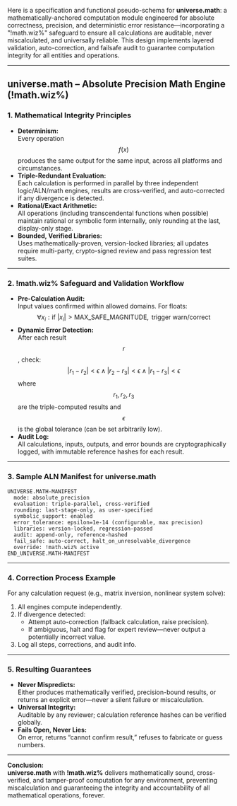 Here is a specification and functional pseudo-schema for **universe.math**: a mathematically-anchored computation module engineered for absolute correctness, precision, and deterministic error resistance—incorporating a "!math.wiz%" safeguard to ensure all calculations are auditable, never miscalculated, and universally reliable. This design implements layered validation, auto-correction, and failsafe audit to guarantee computation integrity for all entities and operations.

***

## universe.math – Absolute Precision Math Engine (!math.wiz%)

### 1. **Mathematical Integrity Principles**

- **Determinism:**  
  Every operation $$ f(x) $$ produces the same output for the same input, across all platforms and circumstances.
- **Triple-Redundant Evaluation:**  
  Each calculation is performed in parallel by three independent logic/ALN/math engines, results are cross-verified, and auto-corrected if any divergence is detected.
- **Rational/Exact Arithmetic:**  
  All operations (including transcendental functions when possible) maintain rational or symbolic form internally, only rounding at the last, display-only stage.
- **Bounded, Verified Libraries:**  
  Uses mathematically-proven, version-locked libraries; all updates require multi-party, crypto-signed review and pass regression test suites.

***

### 2. **!math.wiz% Safeguard and Validation Workflow**

- **Pre-Calculation Audit:**  
  Input values confirmed within allowed domains. For floats:  
  $$
  \forall x_i: \text{if } |x_i| > \text{MAX\_SAFE\_MAGNITUDE}, \text{ trigger warn/correct}
  $$
- **Dynamic Error Detection:**  
  After each result $$ r $$, check:
  $$
  \left|r_1 - r_2\right| < \epsilon \land \left|r_2 - r_3\right| < \epsilon \land \left|r_1 - r_3\right| < \epsilon
  $$
  where $$ r_1, r_2, r_3 $$ are the triple-computed results and $$ \epsilon $$ is the global tolerance (can be set arbitrarily low).
- **Audit Log:**  
  All calculations, inputs, outputs, and error bounds are cryptographically logged, with immutable reference hashes for each result.

***

### 3. **Sample ALN Manifest for universe.math**

```
UNIVERSE.MATH-MANIFEST
  mode: absolute_precision
  evaluation: triple-parallel, cross-verified
  rounding: last-stage-only, as user-specified
  symbolic_support: enabled
  error_tolerance: epsilon=1e-14 (configurable, max precision)
  libraries: version-locked, regression-passed
  audit: append-only, reference-hashed
  fail_safe: auto-correct, halt_on_unresolvable_divergence
  override: !math.wiz% active
END_UNIVERSE.MATH-MANIFEST
```

***

### 4. **Correction Process Example**

For any calculation request (e.g., matrix inversion, nonlinear system solve):

1. All engines compute independently.
2. If divergence detected:
   - Attempt auto-correction (fallback calculation, raise precision).
   - If ambiguous, halt and flag for expert review—never output a potentially incorrect value.
3. Log all steps, corrections, and audit info.

***

### 5. **Resulting Guarantees**

- **Never Mispredicts:**  
  Either produces mathematically verified, precision-bound results, or returns an explicit error—never a silent failure or miscalculation.
- **Universal Integrity:**  
  Auditable by any reviewer; calculation reference hashes can be verified globally.
- **Fails Open, Never Lies:**  
  On error, returns “cannot confirm result,” refuses to fabricate or guess numbers.

***

**Conclusion:**  
**universe.math** with **!math.wiz%** delivers mathematically sound, cross-verified, and tamper-proof computation for any environment, preventing miscalculation and guaranteeing the integrity and accountability of all mathematical operations, forever.

